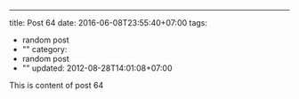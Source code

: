 ---
title: Post 64
date: 2016-06-08T23:55:40+07:00
tags:
  - random post
  - ""
category:
  - random post
  - ""
updated: 2012-08-28T14:01:08+07:00

This is content of post 64